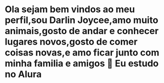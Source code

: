 # Ola sejam bem vindos ao meu perfil,sou Darlin Joycee,amo muito animais,gosto de andar e conhecer lugares novos,gosto de comer coisas novas,e amo ficar junto com minha familia e amigos 🤍 Eu estudo no Alura
